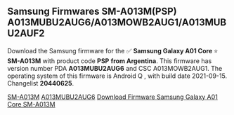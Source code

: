 <h2>Samsung Firmwares SM-A013M(PSP) A013MUBU2AUG6/A013MOWB2AUG1/A013MUBU2AUF2</h2>
Download the Samsung firmware for the ✅ <strong>Samsung Galaxy A01 Core </strong> ⭐ <strong>SM-A013M</strong> with product code <strong>PSP</strong> <strong> from Argentina</strong>. This firmware has version number PDA <strong>A013MUBU2AUG6</strong> and CSC A013MOWB2AUG1. The operating system of this firmware is Android Q , with build date 2021-09-15. Changelist <strong>20440625</strong>.


[SM-A013M](https://samfirm.shop/samsung/model/SM-A013M)
[A013MUBU2AUG6](https://samfirm.shop/samsung/pda/A013MUBU2AUG6)
[Download Firmware Samsung Galaxy A01 Core SM-A013M](https://samfirm.shop/samsung/firmware/457205)
